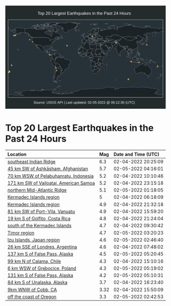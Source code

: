 ![Map](./map.png)

# Top 20 Largest Earthquakes in the Past 24 Hours

| Location | Mag | Date and Time (UTC) |
|:---|:---|:---|
| [southeast Indian Ridge](https://earthquake.usgs.gov/earthquakes/eventpage/us7000gi25) | 6.3 | 02-04-2022 20:25:09 |
| [45 km SW of Ashkāsham, Afghanistan](https://earthquake.usgs.gov/earthquakes/eventpage/us7000gi69) | 5.7 | 02-05-2022 04:16:01 |
| [70 km WSW of Pelabuhanratu, Indonesia](https://earthquake.usgs.gov/earthquakes/eventpage/us7000ghwb) | 5.2 | 02-04-2022 10:10:46 |
| [171 km SW of Vailoatai, American Samoa](https://earthquake.usgs.gov/earthquakes/eventpage/us7000gi46) | 5.2 | 02-04-2022 23:15:18 |
| [northern Mid-Atlantic Ridge](https://earthquake.usgs.gov/earthquakes/eventpage/us7000gi4s) | 5.1 | 02-05-2022 01:18:05 |
| [Kermadec Islands region](https://earthquake.usgs.gov/earthquakes/eventpage/us7000ghtl) | 5 | 02-04-2022 06:18:09 |
| [Kermadec Islands region](https://earthquake.usgs.gov/earthquakes/eventpage/us7000gi3e) | 4.9 | 02-04-2022 21:32:18 |
| [81 km SW of Port-Vila, Vanuatu](https://earthquake.usgs.gov/earthquakes/eventpage/us7000ghzj) | 4.9 | 02-04-2022 15:59:20 |
| [19 km S of Golfito, Costa Rica](https://earthquake.usgs.gov/earthquakes/eventpage/us7000gi36) | 4.8 | 02-04-2022 21:24:04 |
| [south of the Kermadec Islands](https://earthquake.usgs.gov/earthquakes/eventpage/us7000ghw7) | 4.7 | 02-04-2022 09:30:42 |
| [Timor region](https://earthquake.usgs.gov/earthquakes/eventpage/us7000gi62) | 4.7 | 02-05-2022 03:20:23 |
| [Izu Islands, Japan region](https://earthquake.usgs.gov/earthquakes/eventpage/us7000gi61) | 4.6 | 02-05-2022 02:46:40 |
| [26 km SSE of Londres, Argentina](https://earthquake.usgs.gov/earthquakes/eventpage/us7000ghts) | 4.6 | 02-04-2022 07:48:02 |
| [137 km S of False Pass, Alaska](https://earthquake.usgs.gov/earthquakes/eventpage/us7000gi6u) | 4.5 | 02-05-2022 05:20:45 |
| [99 km N of Calama, Chile](https://earthquake.usgs.gov/earthquakes/eventpage/us7000ghza) | 4.3 | 02-04-2022 15:10:16 |
| [6 km WSW of Grębocice, Poland](https://earthquake.usgs.gov/earthquakes/eventpage/us7000gi6t) | 4.3 | 02-05-2022 05:19:02 |
| [131 km S of False Pass, Alaska](https://earthquake.usgs.gov/earthquakes/eventpage/us7000gi6q) | 4.2 | 02-05-2022 05:10:31 |
| [84 km S of Unalaska, Alaska](https://earthquake.usgs.gov/earthquakes/eventpage/us7000gi0q) | 3.7 | 02-04-2022 16:23:40 |
| [9km WNW of Cobb, CA](https://earthquake.usgs.gov/earthquakes/eventpage/nc73688171) | 3.32 | 02-04-2022 15:50:09 |
| [off the coast of Oregon](https://earthquake.usgs.gov/earthquakes/eventpage/us7000gi5r) | 3.3 | 02-05-2022 02:42:53 |
